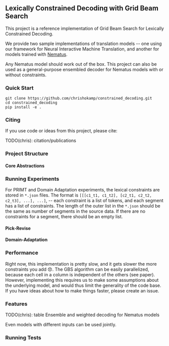 ## Lexically Constrained Decoding with Grid Beam Search

This project is a reference implementation of Grid Beam Search for Lexically Constrained Decoding.

We provide two sample implementations of translation models -- one using our framework for
Neural Interactive Machine Translation, 
and another for models trained with [Nematus](https://github.com/rsennrich/nematus).

Any Nematus model should work out of the box. This project can also be used as a general-purpose 
ensembled decoder for Nematus models with or without constraints. 

### Quick Start

```
git clone https://github.com/chrishokamp/constrained_decoding.git
cd constrained_decoding
pip install -e .
```

### Citing

If you use code or ideas from this project, please cite:

TODO(chris): citation/publications 

### Project Structure


#### Core Abstractions


### Running Experiments

For PRIMT and Domain Adaptation experiments, the lexical constraints are stored in `*.json` files. The format is `[[[c1_t1, c1_t2], [c2_t1, c2_t2, c2_t3], ...], ...]`,
-- each constraint is a list of tokens, and each segment has a list of constraints. The length of the 
outer list in the `*.json` should be the same as number of segments in the source data. If there are no constraints for a
segment, there should be an empty list. 


#### Pick-Revise 

#### Domain-Adaptation 


### Performance

Right now, this implementation is pretty slow, and it gets slower the more constraints you add :disappointed:. 
The GBS algorithm can be easily parallelized, because each cell in a column is independent of the others (see paper). 
However, implementing this requires us to make some assumptions about the underlying model, and would thus
limit the generality of the code base. If you have ideas about how to make things faster, please create an issue. 

### Features

TODO(chris): table
Ensemble and weighted decoding for Nematus models

Even models with different inputs can be used jointly.




### Running Tests



